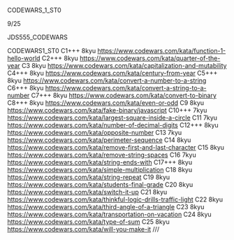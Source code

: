 
CODEWARS_1_ST0

9/25


JDS555_CODEWARS

CODEWARS1_ST0
С1+++ 8kyu https://www.codewars.com/kata/function-1-hello-world
С2+++ 8kyu https://www.codewars.com/kata/quarter-of-the-year
С3 8kyu https://www.codewars.com/kata/capitalization-and-mutability
С4+++ 8kyu https://www.codewars.com/kata/century-from-year
С5+++ 8kyu https://www.codewars.com/kata/convert-a-number-to-a-string
С6+++ 8kyu https://www.codewars.com/kata/convert-a-string-to-a-number
С7+++ 8kyu https://www.codewars.com/kata/convert-to-binary
С8+++ 8kyu https://www.codewars.com/kata/even-or-odd
С9 8kyu https://www.codewars.com/kata/fake-binary/javascript
С10+++ 7kyu https://www.codewars.com/kata/largest-square-inside-a-circle
С11 7kyu https://www.codewars.com/kata/number-of-decimal-digits
С12+++ 8kyu https://www.codewars.com/kata/opposite-number
С13 7kyu https://www.codewars.com/kata/perimeter-sequence
С14 8kyu https://www.codewars.com/kata/remove-first-and-last-character
С15 8kyu https://www.codewars.com/kata/remove-string-spaces
С16 7kyu https://www.codewars.com/kata/string-ends-with
С17+++ 8kyu https://www.codewars.com/kata/simple-multiplication
С18 8kyu https://www.codewars.com/kata/string-repeat
С19 8kyu https://www.codewars.com/kata/students-final-grade
С20 8kyu https://www.codewars.com/kata/switch-it-up
С21 8kyu https://www.codewars.com/kata/thinkful-logic-drills-traffic-light
С22 8kyu https://www.codewars.com/kata/third-angle-of-a-triangle
С23 8kyu https://www.codewars.com/kata/transportation-on-vacation
С24 8kyu https://www.codewars.com/kata/type-of-sum
С25 8kyu https://www.codewars.com/kata/will-you-make-it
///